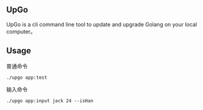 ## UpGo
UpGo is a cli command line tool to update and upgrade Golang on your local computer。

## Usage
普通命令
```
./upgo app:test  
```

输入命令
```
./upgo app:input jack 24 --isHan
```